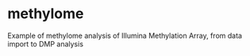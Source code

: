 # methylome
Example of methylome analysis of Illumina Methylation Array, from data import to DMP analysis
